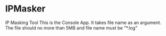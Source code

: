 # IPMasker
IP Masking Tool
This is the Console App.
It takes file name as an argument.
The file should no more than 5MB and file name must be "*.log" 

